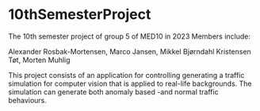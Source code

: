# 10thSemesterProject
The 10th semester project of group 5 of MED10 in 2023
Members include:

Alexander Rosbak-Mortensen,
Marco Jansen,
Mikkel Bjørndahl Kristensen Tøt,
Morten Muhlig

This project consists of an application for controlling generating a traffic simulation for computer vision that is applied to real-life backgrounds.
The simulation can generate both anomaly based -and normal traffic behaviours. 
